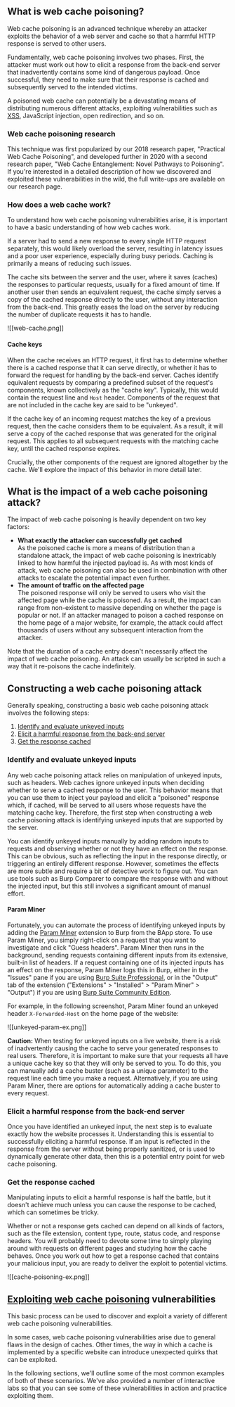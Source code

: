 ## What is web cache poisoning?

Web cache poisoning is an advanced technique whereby an attacker exploits the behavior of a web server and cache so that a harmful HTTP response is served to other users.

Fundamentally, web cache poisoning involves two phases. First, the attacker must work out how to elicit a response from the back-end server that inadvertently contains some kind of dangerous payload. Once successful, they need to make sure that their response is cached and subsequently served to the intended victims.

A poisoned web cache can potentially be a devastating means of distributing numerous different attacks, exploiting vulnerabilities such as [XSS](https://portswigger.net/web-security/cross-site-scripting), JavaScript injection, open redirection, and so on.

### Web cache poisoning research

This technique was first popularized by our 2018 research paper, "Practical Web Cache Poisoning", and developed further in 2020 with a second research paper, "Web Cache Entanglement: Novel Pathways to Poisoning". If you're interested in a detailed description of how we discovered and exploited these vulnerabilities in the wild, the full write-ups are available on our research page.

### How does a web cache work?

To understand how web cache poisoning vulnerabilities arise, it is important to have a basic understanding of how web caches work.

If a server had to send a new response to every single HTTP request separately, this would likely overload the server, resulting in latency issues and a poor user experience, especially during busy periods. Caching is primarily a means of reducing such issues.

The cache sits between the server and the user, where it saves (caches) the responses to particular requests, usually for a fixed amount of time. If another user then sends an equivalent request, the cache simply serves a copy of the cached response directly to the user, without any interaction from the back-end. This greatly eases the load on the server by reducing the number of duplicate requests it has to handle.

![[web-cache.png]]

#### Cache keys

When the cache receives an HTTP request, it first has to determine whether there is a cached response that it can serve directly, or whether it has to forward the request for handling by the back-end server. Caches identify equivalent requests by comparing a predefined subset of the request's components, known collectively as the "cache key". Typically, this would contain the request line and `Host` header. Components of the request that are not included in the cache key are said to be "unkeyed".

If the cache key of an incoming request matches the key of a previous request, then the cache considers them to be equivalent. As a result, it will serve a copy of the cached response that was generated for the original request. This applies to all subsequent requests with the matching cache key, until the cached response expires.

Crucially, the other components of the request are ignored altogether by the cache. We'll explore the impact of this behavior in more detail later.

## What is the impact of a web cache poisoning attack?

The impact of web cache poisoning is heavily dependent on two key factors:

- **What exactly the attacker can successfully get cached**  
    As the poisoned cache is more a means of distribution than a standalone attack, the impact of web cache poisoning is inextricably linked to how harmful the injected payload is. As with most kinds of attack, web cache poisoning can also be used in combination with other attacks to escalate the potential impact even further.
- **The amount of traffic on the affected page**  
    The poisoned response will only be served to users who visit the affected page while the cache is poisoned. As a result, the impact can range from non-existent to massive depending on whether the page is popular or not. If an attacker managed to poison a cached response on the home page of a major website, for example, the attack could affect thousands of users without any subsequent interaction from the attacker.

Note that the duration of a cache entry doesn't necessarily affect the impact of web cache poisoning. An attack can usually be scripted in such a way that it re-poisons the cache indefinitely.

## Constructing a web cache poisoning attack

Generally speaking, constructing a basic web cache poisoning attack involves the following steps:

1. [Identify and evaluate unkeyed inputs](https://portswigger.net/web-security/web-cache-poisoning#identify-and-evaluate-unkeyed-inputs)
2. [Elicit a harmful response from the back-end server](https://portswigger.net/web-security/web-cache-poisoning#elicit-a-harmful-response-from-the-back-end-server)
3. [Get the response cached](https://portswigger.net/web-security/web-cache-poisoning#get-the-response-cached)

### Identify and evaluate unkeyed inputs

Any web cache poisoning attack relies on manipulation of unkeyed inputs, such as headers. Web caches ignore unkeyed inputs when deciding whether to serve a cached response to the user. This behavior means that you can use them to inject your payload and elicit a "poisoned" response which, if cached, will be served to all users whose requests have the matching cache key. Therefore, the first step when constructing a web cache poisoning attack is identifying unkeyed inputs that are supported by the server.

You can identify unkeyed inputs manually by adding random inputs to requests and observing whether or not they have an effect on the response. This can be obvious, such as reflecting the input in the response directly, or triggering an entirely different response. However, sometimes the effects are more subtle and require a bit of detective work to figure out. You can use tools such as Burp Comparer to compare the response with and without the injected input, but this still involves a significant amount of manual effort.

#### Param Miner

Fortunately, you can automate the process of identifying unkeyed inputs by adding the [Param Miner](https://portswigger.net/bappstore/17d2949a985c4b7ca092728dba871943) extension to Burp from the BApp store. To use Param Miner, you simply right-click on a request that you want to investigate and click "Guess headers". Param Miner then runs in the background, sending requests containing different inputs from its extensive, built-in list of headers. If a request containing one of its injected inputs has an effect on the response, Param Miner logs this in Burp, either in the "Issues" pane if you are using [Burp Suite Professional](https://portswigger.net/burp/pro), or in the "Output" tab of the extension ("Extensions" > "Installed" > "Param Miner" > "Output") if you are using [Burp Suite Community Edition](https://portswigger.net/burp/communitydownload).

For example, in the following screenshot, Param Miner found an unkeyed header `X-Forwarded-Host` on the home page of the website:

![[unkeyed-param-ex.png]]

**Caution:** When testing for unkeyed inputs on a live website, there is a risk of inadvertently causing the cache to serve your generated responses to real users. Therefore, it is important to make sure that your requests all have a unique cache key so that they will only be served to you. To do this, you can manually add a cache buster (such as a unique parameter) to the request line each time you make a request. Alternatively, if you are using Param Miner, there are options for automatically adding a cache buster to every request.

### Elicit a harmful response from the back-end server

Once you have identified an unkeyed input, the next step is to evaluate exactly how the website processes it. Understanding this is essential to successfully eliciting a harmful response. If an input is reflected in the response from the server without being properly sanitized, or is used to dynamically generate other data, then this is a potential entry point for web cache poisoning.

### Get the response cached

Manipulating inputs to elicit a harmful response is half the battle, but it doesn't achieve much unless you can cause the response to be cached, which can sometimes be tricky.

Whether or not a response gets cached can depend on all kinds of factors, such as the file extension, content type, route, status code, and response headers. You will probably need to devote some time to simply playing around with requests on different pages and studying how the cache behaves. Once you work out how to get a response cached that contains your malicious input, you are ready to deliver the exploit to potential victims.

![[cache-poisoning-ex.png]]

## [Exploiting web cache poisoning](https://portswigger.net/web-security/web-cache-poisoning/exploiting-implementation-flaws) vulnerabilities

This basic process can be used to discover and exploit a variety of different web cache poisoning vulnerabilities.

In some cases, web cache poisoning vulnerabilities arise due to general flaws in the design of caches. Other times, the way in which a cache is implemented by a specific website can introduce unexpected quirks that can be exploited.

In the following sections, we'll outline some of the most common examples of both of these scenarios. We've also provided a number of interactive labs so that you can see some of these vulnerabilities in action and practice exploiting them.

